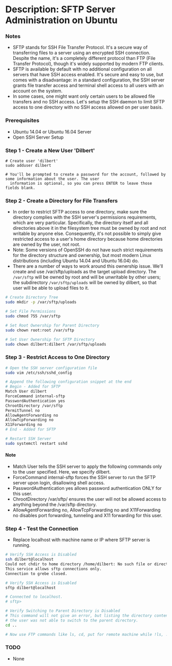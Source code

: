 # Description: SFTP Server Administration on Ubuntu

### Notes
- SFTP stands for SSH File Transfer Protocol. It's a secure way of transferring files to a server using an encrypted SSH 
  connection. Despite the name, it's a completely different protocol than FTP (File Transfer Protocol), though it's 
  widely supported by modern FTP clients.
- SFTP is available by default with no additional configuration on all servers that have SSH access enabled. It's secure 
  and easy to use, but comes with a disadvantage: in a standard configuration, the SSH server grants file transfer 
  access and terminal shell access to all users with an account on the system.
- In some cases, one might want only certain users to be allowed file transfers and no SSH access. Let's setup the SSH 
  daemon to limit SFTP access to one directory with no SSH access allowed on per user basis.

### Prerequisites
- Ubuntu 14.04 or Ubuntu 16.04 Server
- Open SSH Server Setup

### Step 1 - Create a New User 'Dilbert'
```
# Create user 'dilbert'
sudo adduser dilbert

# You'll be prompted to create a password for the account, followed by some information about the user. The user 
  information is optional, so you can press ENTER to leave those fields blank.
```

### Step 2 - Create a Directory for File Transfers
- In order to restrict SFTP access to one directory, make sure the directory complies with the SSH server's permissions 
  requirements, which are very particular. Specifically, the directory itself and all directories above it in the 
  filesystem tree must be owned by root and not writable by anyone else. Consequently, it's not possible to simply give 
  restricted access to a user's home directory because home directories are owned by the user, not root.
- Note: Some versions of OpenSSH do not have such strict requirements for the directory structure and ownership, but 
  most modern Linux distributions (including Ubuntu 14.04 and Ubuntu 16.04) do.
- There are a number of ways to work around this ownership issue. We'll create and use /var/sftp/uploads as the target 
  upload directory. The `/var/sftp` will be owned by root and will be unwritable by other users; the subdirectory 
  `/var/sftp/uploads` will be owned by dilbert, so that user will be able to upload files to it.
  
```bash
# Create Directory Tree
sudo mkdir -p /var/sftp/uploads

# Set File Permissions
sudo chmod 755 /var/sftp

# Set Root Ownership for Parent Directory
sudo chown root:root /var/sftp

# Set User Ownership for SFTP Directory
sudo chown dilbert:dilbert /var/sftp/uploads
```

### Step 3 - Restrict Access to One Directory
```bash
# Open the SSH server configuration file
sudo vim /etc/ssh/sshd_config

# Append the following configuration snippet at the end
# Begin - Added for SFTP
Match User dilbert
ForceCommand internal-sftp
PasswordAuthentication yes
ChrootDirectory /var/sftp
PermitTunnel no
AllowAgentForwarding no
AllowTcpForwarding no
X11Forwarding no
# End - Added for SFTP

# Restart SSH Server
sudo systemctl restart sshd
```
#### Note
- Match User tells the SSH server to apply the following commands only to the user specified. Here, we specify dilbert.
- ForceCommand internal-sftp forces the SSH server to run the SFTP server upon login, disallowing shell access.
- PasswordAuthentication yes allows password authentication ONLY for this user.
- ChrootDirectory /var/sftp/ ensures the user will not be allowed access to anything beyond the /var/sftp directory. 
- AllowAgentForwarding no, AllowTcpForwarding no and X11Forwarding no disables port forwarding, tunneling and X11 
  forwarding for this user.

### Step 4 - Test the Connection
- Replace localhost with machine name or IP where SFTP server is running.
 
```bash
# Verify SSH Access is Disabled
ssh dilbert@localhost
Could not chdir to home directory /home/dilbert: No such file or directory
This service allows sftp connections only.
Connection to grebe closed.

# Verify SSH Access is Disabled
sftp dilbert@localhost

# Connected to localhost.
# sftp>

# Verify Switching to Parent Directory is Disabled
# This command will not give an error, but listing the directory contents as before will show no change, proving that 
# the user was not able to switch to the parent directory.
cd ..

# Now use FTP commands like ls, cd, put for remote machine while !ls, !cd for local machine.
```

### TODO
* None
